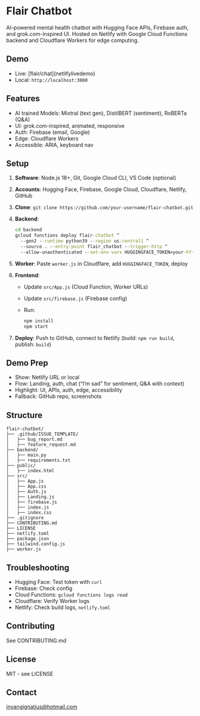 # Flair Chatbot

AI-powered mental health chatbot with Hugging Face APIs, Firebase auth, and grok.com-inspired UI. Hosted on Netlify with Google Cloud Functions backend and Cloudflare Workers for edge computing.

## Demo

- Live: \[flair/chat\](netlifylivedemo)
- Local: `http://localhost:3000`

## Features

- AI trained Models: Mixtral (text gen), DistilBERT (sentiment), RoBERTa (Q&A)
- UI: grok.com-inspired, animated, responsive
- Auth: Firebase (email, Google)
- Edge: Cloudflare Workers
- Accessible: ARIA, keyboard nav

## Setup

1. **Software**: Node.js 18+, Git, Google Cloud CLI, VS Code (optional)
2. **Accounts**: Hugging Face, Firebase, Google Cloud, Cloudflare, Netlify, GitHub
3. **Clone**: `git clone https://github.com/your-username/flair-chatbot.git`
4. **Backend**:

   ```cmd
   cd backend
   gcloud functions deploy flair-chatbot ^
     --gen2 --runtime python39 --region us-central1 ^
     --source . --entry-point flair_chatbot --trigger-http ^
     --allow-unauthenticated --set-env-vars HUGGINGFACE_TOKEN=your-hf-token
   ```
5. **Worker**: Paste `worker.js` in Cloudflare, add `HUGGINGFACE_TOKEN`, deploy
6. **Frontend**:
   - Update `src/App.js` (Cloud Function, Worker URLs)
   - Update `src/firebase.js` (Firebase config)
   - Run:

     ```cmd
     npm install
     npm start
     ```
7. **Deploy**: Push to GitHub, connect to Netlify (build: `npm run build`, publish: `build`)

## Demo Prep

- Show: Netlify URL or local
- Flow: Landing, auth, chat (“I’m sad” for sentiment, Q&A with context)
- Highlight: UI, APIs, auth, edge, accessibility
- Fallback: GitHub repo, screenshots

## Structure

```
flair-chatbot/
├── .github/ISSUE_TEMPLATE/
│   ├── bug_report.md
│   ├── feature_request.md
├── backend/
│   ├── main.py
│   ├── requirements.txt
├── public/
│   ├── index.html
├── src/
│   ├── App.js
│   ├── App.css
│   ├── Auth.js
│   ├── Landing.js
│   ├── firebase.js
│   ├── index.js
│   ├── index.css
├── .gitignore
├── CONTRIBUTING.md
├── LICENSE
├── netlify.toml
├── package.json
├── tailwind.config.js
├── worker.js
```

## Troubleshooting

- Hugging Face: Test token with `curl`
- Firebase: Check config
- Cloud Functions: `gcloud functions logs read`
- Cloudflare: Verify Worker logs
- Netlify: Check build logs, `netlify.toml`

## Contributing

See CONTRIBUTING.md

## License

MIT - see LICENSE

## Contact

inyangignatius@hotmail.com